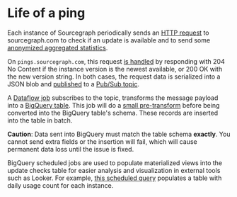 # Life of a ping

Each instance of Sourcegraph periodically sends an [HTTP request](https://sourcegraph.com/search?q=repo:%5Egithub%5C.com/sourcegraph/sourcegraph%24%40b887ad1+func+check%28+file:updatecheck) to sourcegraph.com to check if an update is available and to send some [anonymized aggregated statistics](../../../admin/pings.md).

On `pings.sourcegraph.com`, this request [is handled](https://sourcegraph.com/github.com/sourcegraph/sourcegraph@fd1120f1febfefe0f69ff422eb15de74bc5550fc/-/blob/internal/updatecheck/handler.go?L93) by responding with 204 No Content if the instance version is the newest available, or 200 OK with the new version string. In both cases, the request data is serialized into a JSON blob and [published](https://sourcegraph.com/github.com/sourcegraph/sourcegraph@fd1120f1febfefe0f69ff422eb15de74bc5550fc/-/blob/internal/pubsub/topic.go?L66) to a [Pub/Sub topic](https://console.cloud.google.com/cloudpubsub/topic/detail/server-update-checks?folder=&organizationId=&project=telligentsourcegraph).

A [Dataflow job](https://console.cloud.google.com/dataflow/jobs/us-central1/2020-02-05_10_31_47-13247700157778222556?project=telligentsourcegraph) subscribes to the topic, transforms the message payload into a [BigQuery table](https://console.cloud.google.com/bigquery?project=telligentsourcegraph&p=telligentsourcegraph&d=sourcegraph_analytics&t=update_checks&page=table). This job will do a [small pre-transform](https://console.cloud.google.com/storage/browser/_details/sg-analytics-data/dataflow/pipelines/udf/transform.js?project=telligentsourcegraph) before being converted into the BigQuery table's schema. These records are inserted into the table in batch.
 
**Caution**: Data sent into BigQuery must match the table schema **exactly**. You cannot send extra fields or the insertion will fail, which will cause permanent data loss until the issue is fixed.

BigQuery scheduled jobs are used to populate materialized views into the update checks table for easier analysis and visualization in external tools such as Looker. For example, [this scheduled query](https://console.cloud.google.com/bigquery/scheduled-queries/locations/us/configs/5c51773a-0000-2fc8-bf1f-089e08266748/details?project=telligentsourcegraph) populates a table with daily usage count for each instance.
